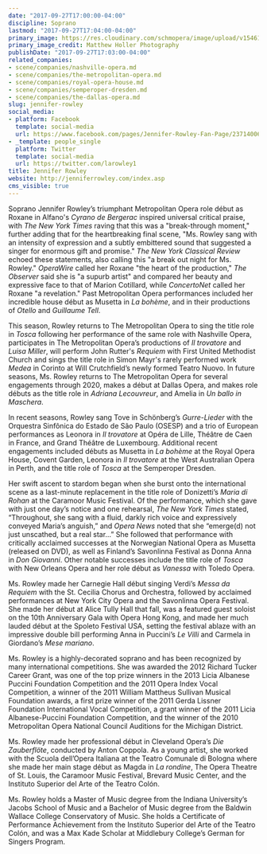 ```yaml
---
date: "2017-09-27T17:00:00-04:00"
discipline: Soprano
lastmod: "2017-09-27T17:04:00-04:00"
primary_image: https://res.cloudinary.com/schmopera/image/upload/v1546110056/media/2018/12/JenniferRowley.jpg
primary_image_credit: Matthew Holler Photography
publishDate: "2017-09-27T17:03:00-04:00"
related_companies:
- scene/companies/nashville-opera.md
- scene/companies/the-metropolitan-opera.md
- scene/companies/royal-opera-house.md
- scene/companies/semperoper-dresden.md
- scene/companies/the-dallas-opera.md
slug: jennifer-rowley
social_media:
- platform: Facebook
  template: social-media
  url: https://www.facebook.com/pages/Jennifer-Rowley-Fan-Page/237140069692
- _template: people_single
  platform: Twitter
  template: social-media
  url: https://twitter.com/larowley1
title: Jennifer Rowley
website: http://jenniferrowley.com/index.asp
cms_visible: true
---
```

Soprano Jennifer Rowley’s triumphant Metropolitan Opera role début as Roxane in Alfano's *Cyrano de Bergerac* inspired universal critical praise, with *The New York Times* raving that this was a "break-through moment," further adding that for the heartbreaking final scene, "Ms. Rowley sang with an intensity of expression and a subtly embittered sound that suggested a singer for enormous gift and promise." *The New York Classical Review* echoed these statements, also calling this "a break out night for Ms. Rowley." *OperaWire* called her Roxane "the heart of the production," *The Observer* said she is "a supurb artist" and compared her beauty and expressive face to that of Marion Cotillard, while *ConcertoNet* called her Roxane "a revelation." Past Metropolitan Opera performances included her incredible house début as Musetta in *La bohème*, and in their productions of *Otello* and *Guillaume Tell*.

This season, Rowley returns to The Metropolitan Opera to sing the title role in *Tosca* following her performance of the same role with Nashville Opera, participates in The Metropolitan Opera’s productions of *Il trovatore* and *Luisa Miller*, will perform John Rutter's *Requiem* with First United Methodist Church and sings the title role in Simon Mayr's rarely performed work *Medea* in Corinto at Will Crutchfield’s newly formed Teatro Nuovo. In future seasons, Ms. Rowley returns to The Metropolitan Opera for several engagements through 2020, makes a début at Dallas Opera, and makes role débuts as the title role in *Adriana Lecouvreur*, and Amelia in *Un ballo in Maschera*.

In recent seasons, Rowley sang Tove in Schönberg’s *Gurre-Lieder* with the Orquestra Sinfônica do Estado de São Paulo (OSESP) and a trio of European performances as Leonora in *Il trovatore* at Opéra de Lille, Théâtre de Caen in France, and Grand Théâtre de Luxembourg. Additional recent engagements included débuts as Musetta in *La bohème* at the Royal Opera House, Covent Garden, Leonora in *Il trovatore* at the West Australian Opera in Perth, and the title role of *Tosca* at the Semperoper Dresden.

Her swift ascent to stardom began when she burst onto the international scene as a last-minute replacement in the title role of Donizetti’s *Maria di Rohan* at the Caramoor Music Festival. Of the performance, which she gave with just one day’s notice and one rehearsal, *The New York Times* stated, “Throughout, she sang with a fluid, darkly rich voice and expressively conveyed Maria’s anguish,” and *Opera News* noted that she “emerge(d) not just unscathed, but a real star…” She followed that performance with critically acclaimed successes at the Norwegian National Opera as Musetta (released on DVD), as well as Finland’s Savonlinna Festival as Donna Anna in *Don Giovanni*.  Other notable successes include the title role of *Tosca* with New Orleans Opera and her role début as *Vanessa* with Toledo Opera.

Ms. Rowley made her Carnegie Hall début singing Verdi’s *Messa da Requiem* with the St. Cecilia Chorus and Orchestra, followed by acclaimed performances at New York City Opera and the Savonlinna Opera Festival. She made her début at Alice Tully Hall that fall, was a featured guest soloist on the 10th Anniversary Gala with Opera Hong Kong, and made her much lauded début at the Spoleto Festival USA, setting the festival ablaze with an impressive double bill performing Anna in Puccini’s *Le Villi* and Carmela in Giordano’s *Mese mariano*.

Ms. Rowley is a highly-decorated soprano and has been recognized by many international competitions. She was awarded the 2012 Richard Tucker Career Grant, was one of the top prize winners in the 2013 Licia Albanese Puccini Foundation Competition and the 2011 Opera Index Vocal Competition, a winner of the 2011 William Mattheus Sullivan Musical Foundation awards, a first prize winner of the 2011 Gerda Lissner Foundation International Vocal Competition, a grant winner of the 2011 Licia Albanese-Puccini Foundation Competition, and the winner of the 2010 Metropolitan Opera National Council Auditions for the Michigan District.

Ms. Rowley made her professional début in Cleveland Opera’s *Die Zauberflöte*, conducted by Anton Coppola. As a young artist, she worked with the Scuola dell’Opera Italiana at the Teatro Comunale di Bologna where she made her main stage début as Magda in *La rondine*, The Opera Theatre of St. Louis, the Caramoor Music Festival, Brevard Music Center, and the Instituto Superior del Arte of the Teatro Colón.

Ms. Rowley holds a Master of Music degree from the Indiana University’s Jacobs School of Music and a Bachelor of Music degree from the Baldwin Wallace College Conservatory of Music. She holds a Certificate of Performance Achievement from the Instituto Superior del Arte of the Teatro Colón, and was a Max Kade Scholar at Middlebury College’s German for Singers Program.